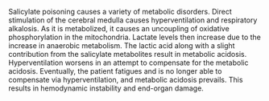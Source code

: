 Salicylate poisoning causes a variety of metabolic disorders. Direct stimulation of the cerebral medulla causes hyperventilation and respiratory alkalosis. As it is metabolized, it causes an uncoupling of oxidative phosphorylation in the mitochondria. Lactate levels then increase due to the increase in anaerobic metabolism. The lactic acid along with a slight contribution from the salicylate metabolites result in metabolic acidosis. Hyperventilation worsens in an attempt to compensate for the metabolic acidosis. Eventually, the patient fatigues and is no longer able to compensate via hyperventilation, and metabolic acidosis prevails. This results in hemodynamic instability and end-organ damage.